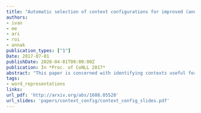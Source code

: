 ```yaml
---
title: "Automatic selection of context configurations for improved (and fast) class-specific word representations"
authors:
- ivan
- me
- ari
- roi
- annak
publication_types: ["1"]
Date: 2017-07-01
publishDate: 2020-04-01T00:00:00Z
publication: In *Proc. of CoNLL 2017*
abstract: "This paper is concerned with identifying contexts useful for training word representation models for different word classes such as adjectives (A), verbs (V), and nouns (N). We introduce a simple yet effective framework for an automatic selection of class-specific context configurations. We construct a context configuration space based on universal dependency relations between words, and efficiently search this space with an adapted beam search algorithm. In word similarity tasks for each word class, we show that our framework is both effective and efficient. Particularly, it improves the Spearman's rho correlation with human scores on SimLex-999 over the best previously proposed class-specific contexts by 6 (A), 6 (V) and 5 (N) rho points. With our selected context configurations, we train on only 14% (A), 26.2% (V), and 33.6% (N) of all dependency-based contexts, resulting in a reduced training time. Our results generalise: we show that the configurations our algorithm learns for one English training setup outperform previously proposed context types in another training setup for English. Moreover, basing the configuration space on universal dependencies, it is possible to transfer the learned configurations to German and Italian. We also demonstrate improved per-class results over other context types in these two languages."
tags:
- word_representations
links:
url_pdf: 'http://arxiv.org/abs/1608.05528'
url_slides: 'papers/context_config/context_config_slides.pdf'
---
```

